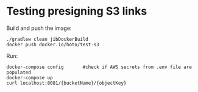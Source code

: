 # Testing presigning S3 links


Build and push the image:

    ./gradlew clean jibDockerBuild
    docker push docker.io/hoto/test-s3

Run:

    docker-compose config       #check if AWS secrets from .env file are populated
    docker-compose up
    curl localhost:8081/{bucketName}/{objectKey}